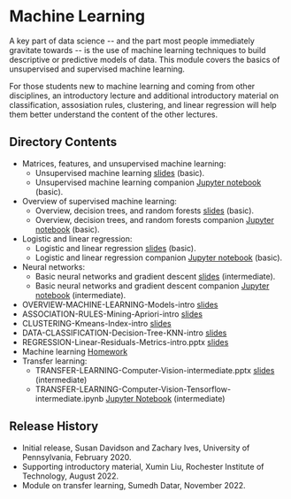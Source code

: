 # Machine Learning

A key part of data science -- and the part most people immediately gravitate towards -- is the use of machine learning techniques to build descriptive or predictive models of data.  This module covers the basics of unsupervised and supervised machine learning.

For those students new to machine learning and coming from other disciplines, an introductory lecture and additional introductory material on classification, assosiation rules, clustering, and linear regression will help them better understand the content of the other lectures.

## Directory Contents

* Matrices, features, and unsupervised machine learning:
  * Unsupervised machine learning [slides](UNSUPERVISED-ML-matrices-pca-clustering-basic.pptx) (basic).
  * Unsupervised machine learning companion [Jupyter notebook](UNSUPERVISED-ML-matrices-pca-clustering-basic.ipynb) (basic).
* Overview of supervised machine learning:
  * Overview, decision trees, and random forests [slides](SUPERVISED-ML-OVERVIEW-trees-forests-basic.pptx) (basic).
  * Overview, decision trees, and random forests companion [Jupyter notebook](SUPERVISED-ML-OVERVIEW-trees-forests-basic.ipynb) (basic).
* Logistic and linear regression:
  * Logistic and linear regression [slides](SUPERVISED-ML-regression-basic.pptx)  (basic).
  * Logistic and linear regression companion [Jupyter notebook](SUPERVISED-ML-regression-basic.ipynb) (basic).
* Neural networks:
  * Basic neural networks and gradient descent [slides](SUPERVISED-ML-NN-neural-nets-intermediate.pptx) (intermediate).
  * Basic neural networks and gradient descent companion [Jupyter notebook](SUPERVISED-ML-NN-neural-nets-intermediate.ipynb) (intermediate).
* OVERVIEW-MACHINE-LEARNING-Models-intro [slides](OVERVIEW-MACHINE-LEARNING-Models-intro.pptx)
* ASSOCIATION-RULES-Mining-Apriori-intro [slides](ASSOCIATION-RULES-Mining-Apriori-intro.pptx)
* CLUSTERING-Kmeans-Index-intro [slides](CLUSTERING-Kmeans-Index-intro.pptx)
* DATA-CLASSIFICATION-Decision-Tree-KNN-intro [slides](DATA-CLASSIFICATION-Decision-Tree-KNN-intro.pptx)
* REGRESSION-Linear-Residuals-Metrics-intro.pptx [slides](REGRESSION-Linear-Residuals-Metrics-intro.pptx)
* Machine learning [Homework](MACHINE-LEARNING-Homework.ipynb)
* Transfer learning:
  * TRANSFER-LEARNING-Computer-Vision-intermediate.pptx [slides](TRANSFER-LEARNING-Computer-Vision-intermediate.pptx) (intermediate)
  * TRANSFER-LEARNING-Computer-Vision-Tensorflow-intermediate.ipynb [Jupyter Notebook](TRANSFER-LEARNING-Computer-Vision-Tensorflow-intermediate.ipynb) (intermediate)

## Release History

* Initial release, Susan Davidson and Zachary Ives, University of Pennsylvania, February 2020.
* Supporting introductory material, Xumin Liu, Rochester Institute of Technology, August 2022.
* Module on transfer learning, Sumedh Datar, November 2022.

